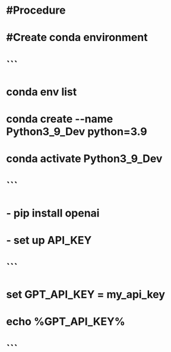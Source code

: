 # #Procedure

# #Create conda environment
# ```
# conda env list
# conda create --name Python3_9_Dev python=3.9
# conda activate Python3_9_Dev
# ```



# - pip install openai

# - set up API_KEY
# ```
# set GPT_API_KEY = my_api_key
# echo %GPT_API_KEY%
# ```